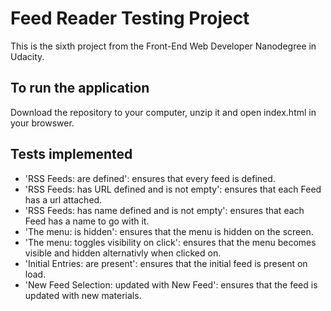 # Feed Reader Testing Project

This is the sixth project from the Front-End Web Developer Nanodegree in Udacity. 


## To run the application

Download the repository to your computer, unzip it and open index.html in your browswer.


## Tests implemented

* 'RSS Feeds: are defined': ensures that every feed is defined.
* 'RSS Feeds: has URL defined and is not empty': ensures that each Feed has a url attached.
* 'RSS Feeds: has name defined and is not empty': ensures that each Feed has a name to go with it.
* 'The menu: is hidden': ensures that the menu is hidden on the screen.
* 'The menu: toggles visibility on click': ensures that the menu becomes visible and hidden alternativly when clicked on.
* 'Initial Entries: are present': ensures that the initial feed is present on load.
* 'New Feed Selection: updated with New Feed': ensures that the feed is updated with new materials.